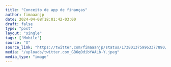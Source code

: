 ```yaml
---
title: "Conceito de app de finanças"
author: fimaaanjp
date: 2024-04-08T18:01:42-03:00
draft: false
type: "post"
layout: "single"
tags: ['Mobile']
source: "X"
source_link: "https://twitter.com/fimaaanjp/status/1738013759963377890/photo/1"
media: "/uploads/twitter.com_GB6qOdibYAALb-Y.jpeg"
media_type: "image"
---
```


